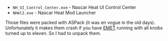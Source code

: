  * `NH_UI_Control_Center.exe` - Nascar Heat UI Control Center
 * `NHml2.exe` - Nascar Heat Mod Launcher

Those files were packed with ASPack (it was en vogue in the old days). Unfortunately it makes them crash if you have [EMET](https://support.microsoft.com/en-us/kb/2458544) running with all knobs turned up to eleven. So I had to unpack them.
